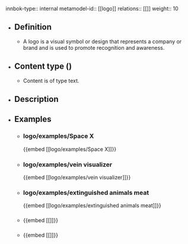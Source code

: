innbok-type:: internal
metamodel-id:: [[logo]]
relations:: [[]]
weight:: 10

- ## Definition
  - A logo is a visual symbol or design that represents a company or brand and is used to promote recognition and awareness.
- ## Content type ()
  - Content is of type text.
  
- ## Description
- ## Examples
  - ### logo/examples/Space X
    {{embed [[logo/examples/Space X]]}}
  - ### logo/examples/vein visualizer
    {{embed [[logo/examples/vein visualizer]]}}
  - ### logo/examples/extinguished animals meat
    {{embed [[logo/examples/extinguished animals meat]]}}
  - ### 
    {{embed [[]]}}
  - ### 
    {{embed [[]]}}
  

